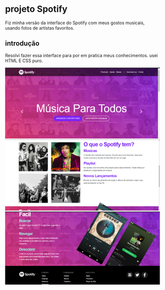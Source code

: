 # projeto Spotify

Fiz minha versão da interface do Spotify com meus gostos musicais, usando fotos de artistas favoritos.

## introdução 

Resolvi fazer essa interface para por em pratica meus conhecimentos. usei HTML E CSS puro.

![header do site](https://github.com/LeandroLeite93/projeto_Spotify/blob/main/Captura%20de%20Tela%20(13).png)
![body do site ](https://github.com/LeandroLeite93/projeto_Spotify/blob/main/Captura%20de%20Tela%20(14).png)
![footer do site](https://github.com/LeandroLeite93/projeto_Spotify/blob/main/Captura%20de%20Tela%20(15).png)
